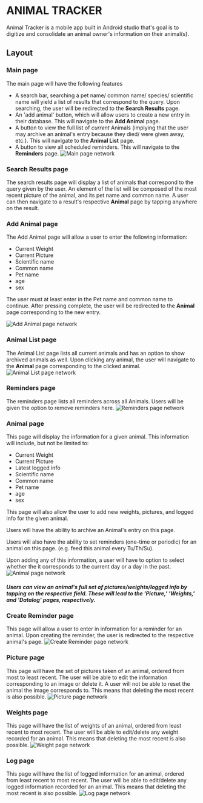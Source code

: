 # ANIMAL TRACKER
Animal Tracker is a mobile app built in Android studio that's goal is to digitize and consolidate an animal owner's information on their animal(s).
## Layout
### Main page
The main page will have the following features
* A search bar, searching a pet name/ common name/ species/ scientific name will yield a list of results that correspond to the query. Upon searching, the user will be redirected to the __Search Results__ page.
* An 'add animal' button, which will allow users to create a new entry in their database. This will navigate to the __Add Animal__ page.
* A button to view the full list of *current* Animals (implying that the user may archive an animal's entry because they died/ were given away, etc.). This will navigate to the __Animal List__ page.
* A button to view all scheduled reminders. This will navigate to the __Reminders__ page.
![Main page network](/pages/Main_page_network.png)

### Search Results page
The search results page will display a list of animals that correspond to the query given by the user. An element of the list will be composed of the most recent picture of the animal, and its pet name and common name. A user can then navigate to a result's respective __Animal__ page by tapping anywhere on the result.

### Add Animal page
The Add Animal page will allow a user to enter the following information:
* Current Weight 
* Current Picture
* Scientific name
* Common name
* Pet name
* age
* sex

The user must at least enter in the Pet name and common name to continue. After pressing complete, the user will be redirected to the __Animal__ page corresponding to the new entry.

![Add Animal page network](/pages/Add_Animal_page_network.png)

### Animal List page
The Animal List page lists all current animals and has an option to show archived animals as well. Upon clicking any animal, the user will navigate to the __Animal__ page corresponding to the clicked animal.
![Animal List page network](/pages/Animal_List_page_network.png)

### Reminders page
The reminders page lists all reminders across all Animals. Users will be given the option to remove reminders here.
![Reminders page network](/pages/Reminders_page_network.png)

### Animal page

This page will display the information for a given animal. This information will include, but not be limited to:
* Current Weight 
* Current Picture
* Latest logged info
* Scientific name
* Common name
* Pet name
* age
* sex

This page will also allow the user to add new weights, pictures, and logged info for the given animal.

Users will have the ability to archive an Animal's entry on this page.

Users will also have the ability to set reminders (one-time or periodic) for an animal on this page. (e.g. feed this animal every Tu/Th/Su).

Upon adding any of this information, a user will have to option to select whether the it corresponds to the current day or a day in the past.
![Animal page network](/pages/Animal_page_network.png)
##### __Users can view an animal's full set of pictures/weights/logged info by tapping on the respective field. These will lead to the 'Picture,' 'Weights,' and 'Datalog' pages, respectively.__
### Create Reminder page
This page will allow a user to enter in information for a reminder for an animal. Upon creating the reminder, the user is redirected to the respective animal's page.
![Create Reminder page network](/pages/Create_Reminder_page_network.png)
### Picture page
This page will have the set of pictures taken of an animal, ordered from most to least recent.
The user will be able to edit the information corresponding to an image or delete it. A user will not be able to reset the animal the image corresponds to. This means that deleting the most recent is also possible.
![Picture page network](/pages/Picture_page_network.png)
### Weights page
This page will have the list of weights of an animal, ordered from least recent to most recent.
The user will be able to edit/delete any weight recorded for an animal. This means that deleting the most recent is also possible.
![Weight page network](/pages/Weight_page_network.png)
### Log page
This page will have the list of logged information for an animal, ordered from least recent to most recent.
The user  will be able to edit/delete any logged information recorded for an animal. This means that deleting the most recent is also possible.
![Log page network](/pages/Log_page_network.png)

